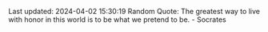 Last updated: 2024-04-02 15:30:19
Random Quote: The greatest way to live with honor in this world is to be what we pretend to be. - Socrates